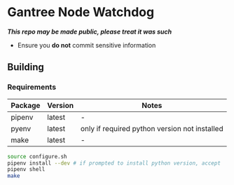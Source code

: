 # Gantree Node Watchdog

***This repo may be made public, please treat it was such***

- Ensure you **do not** commit sensitive information


## Building

### Requirements

| Package | Version | Notes                                         |
| ------- | ------- | --------------------------------------------- |
| pipenv  | latest  | -                                             |
| pyenv   | latest  | only if required python version not installed |
| make    | latest  | -                                             |

```bash
source configure.sh
pipenv install --dev # if prompted to install python version, accept
pipenv shell
make
```
